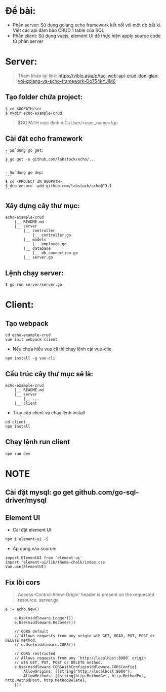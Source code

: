 # Đề bài: 
- Phần server: Sử dụng golang echo framework kết nối với một db bất kì. Viết các api đảm bảo CRUD 1 table của SQL
- Phần client: Sử dụng vuejs, element UI để thực hiện apply source code từ phần server
# Server: 
> Tham khảo tại link: https://viblo.asia/p/tao-web-api-crud-don-gian-voi-golang-va-echo-framework-Do754kYJlM6
## Tạo folder chứa project:
```
$ cd $GOPATH/src
$ mkdir echo-example-crud
```
> $GOPATH mặc định ở C:/User/<user_name>/go

## Cài đặt echo framework
	- Sử dụng go get:
	```
	$ go get -u github.com/labstack/echo/...
	```

	- Sử dụng go dep:
	```
	$ cd <PROJECT IN $GOPATH>
	$ dep ensure -add github.com/labstack/echo@^3.1
	```

## Xây dựng cây thư mục:
```
echo-example-crud
	|__ README.md
	|__ server
		|__ controller
			|__ controller.go
		|__ models
			|__ employee.go
		|__ database
			|__ db_connection.go
		|__ server.go
```

## Lệnh chạy server:
```
$ go run server/server.go
```

# Client:

## Tạo webpack
```
cd echo-example-crud
vue init webpack client
```

* Nếu chưa hiểu vue cli thì chạy lệnh cài vue-clie

```
npm install -g vue-cli
```

## Cấu trúc cây thư mục sẽ là:
```
echo-example-crud
	|__ README.md
	|__ server
		|__ ...
	|__ client
```
- Truy cập client và chạy lệnh install
```
cd client
npm install
```

## Chạy lệnh run client
```
npm run dev
```

# NOTE 
## Cài đặt mysql: go get github.com/go-sql-driver/mysql
## Element UI
- Cài đặt element UI:
```
npm i element-ui -S
```
- Áp dụng vào source:
```
import ElementUI from 'element-ui'
import 'element-ui/lib/theme-chalk/index.css'
Vue.use(ElementUI)
```

## Fix lỗi cors
> Access-Control-Allow-Origin' header is present on the requested resource.
server.go
```
e := echo.New()

	e.Use(middleware.Logger())
	e.Use(middleware.Recover())

	// CORS default
	// Allows requests from any origin wth GET, HEAD, PUT, POST or DELETE method.
	// e.Use(middleware.CORS())

	// CORS restricted
	// Allows requests from any `http://localhost:8080` origin
	// wth GET, PUT, POST or DELETE method.
	e.Use(middleware.CORSWithConfig(middleware.CORSConfig{
		AllowOrigins: []string{"http://localhost:8080"},
		AllowMethods: []string{http.MethodGet, http.MethodPut, http.MethodPost, http.MethodDelete},
	}))
```
